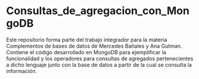 # Consultas_de_agregacion_con_MongoDB
Este repositorio forma parte del trabajo integrador para la materia Complementos de bases de datos de Mercedes Bañales y Ana Gutman. 
Contiene el código desarrollado en MongoDB para ejemplificar la funcionalidad y los operadores para consultas de agregados pertenecientes a dicho lenguaje junto con la base de 
datos a partir de la cual se consulta la información.
